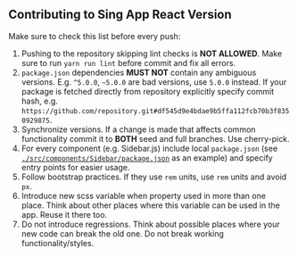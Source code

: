 ## Contributing to Sing App React Version

Make sure to check this list before every push:

1) Pushing to the repository skipping lint checks is **NOT ALLOWED**.
Make sure to run `yarn run lint` before commit and fix all errors.
2) `package.json` dependencies **MUST NOT** contain any ambiguous versions.
E.g. `^5.0.0`, `~5.0.0` are bad versions, use `5.0.0` instead. If your package is fetched directly from repository
explicitly specify commit hash, e.g. `https://github.com/repository.git#df545d9e4bdae9b5ffa112fcb70b3f8350929875`.
3) Synchronize versions. If a change is made that affects common functionality
commit it to **BOTH** seed and full branches. Use cherry-pick.
4) For every component (e.g. Sidebar.js) include local `package.json`
(see [`./src/components/Sidebar/package.json`](./src/components/Sidebar/package.json) as an example) and specify
entry points for easier usage.
5) Follow bootstrap practices. If they use `rem` units, use `rem` units and avoid `px`.
6) Introduce new scss variable when property used in more than one place. Think about other places where this variable can
be used in the app. Reuse it there too.
7) Do not introduce regressions. Think about possible places where your new code can break the old one. Do not break
working functionality/styles.
